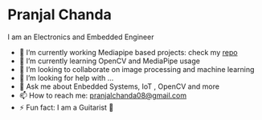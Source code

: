 # Pranjal Chanda
I am an Electronics and Embedded Engineer

- 🔭 I’m currently working Mediapipe based projects: check my [repo](https://github.com/pranjalchanda08/MediaPipe-Project)
- 🌱 I’m currently learning OpenCV and MediaPipe usage
- 👯 I’m looking to collaborate on image processing and machine learning
- 🤔 I’m looking for help with ...
- 💬 Ask me about Enbedded Systems, IoT , OpenCV and more
- 📫 How to reach me: pranjalchanda08@gmail.com
- ⚡ Fun fact: I am a Guitarist :guitar:
